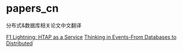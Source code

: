 # papers_cn
分布式&amp;数据库相关论文中文翻译

[F1 Lightning: HTAP as a Service](https://github.com/bekingcn/papers_cn/blob/main/F1%20Lightning%20-%20HTAP%20as%20a%20Service.md)
[Thinking in Events-From Databases to Distributed](https://github.com/bekingcn/papers_cn/blob/main/Thinking%20in%20Events-From%20Databases%20to%20Distributed.md)

